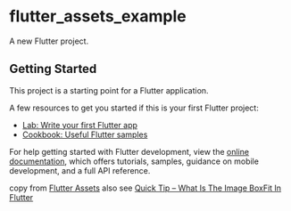 # flutter_assets_example

A new Flutter project.

## Getting Started

This project is a starting point for a Flutter application.

A few resources to get you started if this is your first Flutter project:

- [Lab: Write your first Flutter app](https://docs.flutter.dev/get-started/codelab)
- [Cookbook: Useful Flutter samples](https://docs.flutter.dev/cookbook)

For help getting started with Flutter development, view the
[online documentation](https://docs.flutter.dev/), which offers tutorials,
samples, guidance on mobile development, and a full API reference.

copy from [Flutter Assets](https://www.darttutorial.org/flutter-tutorial/flutter-assets/)
also see [Quick Tip – What Is The Image BoxFit In Flutter](https://flutterassets.com/quick-tip-image-boxfit-in-flutter/)
